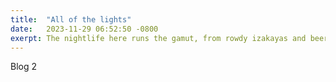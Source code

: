 ```yaml
---
title:  "All of the lights"
date:   2023-11-29 06:52:50 -0800
exerpt: The nightlife here runs the gamut, from rowdy izakayas and beer bars, to red-light entertainment and the infamous Robot Restaurant.
---
```

Blog 2